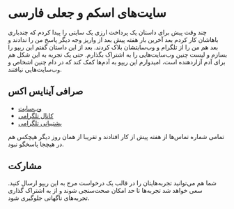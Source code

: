 # سایت‌های اسکم و جعلی فارسی

چند وقت پیش برای داستان یک پرداخت ارزی یک سایتی را پیدا کردم که چندباری باهاشان کار کردم بعد آخرین بار هفته پیش بعد از واریز وجه دیگر پاسخ من را ندادند و بعد هم من را از تلگرام و وب‌سایتشان بلاک کردند.
بعد از این داستان گفتم این ریپو را بسازم و لیست چنین وب‌سایت‌هایی را به اشتراک بگذارم. حتی یک تجربه به این شکل هم برای آدم آزاردهنده است، امیدوارم این ریپو به آدم‌ها کمک کند که در دام چنین اشخاص و وب‌سایت‌هایی نیافتند.

## صرافی آینایس اکس

- [وب‌سایت](https://inicex.com/)
- [کانال تلگرامی](https://t.me/inicex)
- [پشتیبانی تلگرامی](https://t.me/inicexmanager)

تمامی شماره تماس‌ها از هفته پیش از کار افتادند و تقریبا از همان روز دیگر هیچکس هم در هیچجا پاسخگو نبود.

## مشارکت

شما هم می‌توانید تجربه‌هایتان را در قالب یک درخواست مرج به این ریپو ارسال کنید. سعی خواهد شد تجربه‌ها تا حد امکان صحت‌سنجی شوند و از به اشتراک گذاری تجربه‌های ناگهانی جلوگیری شود.
